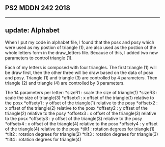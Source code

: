 ## PS2 MDDN 242 2018

-------------
update: Alphabet
-------------

When I put my code in alphabet file, I found that the posx and posy which were used as my postion of triangle (1), are also used as the postion of the whole letters form in the draw_letters file. Because of this, I added two new parameters to control triangle (1).

Each of my letters is composed with four triangles. The first triangle (1) will be draw first, then the other three will be draw based on the data of posx and posy. Triangle (1) and triangle (3) are controlled by 4 parameters. Then triangle (2) and triangle (4) are controlled by 3 parameters.

The 14 parameters per letter:
*sizeR1 : scale the size of triangle(1)
*sizeR3 : scale the size of triangle(3)
*offsetx1 : x offset of the triangle(1) relative to the posx
*offsety1 : y offset of the triangle(1) relative to the posy
*offsetx2 : x offset of the triangle(2) relative to the posx
*offsety2 : y offset of the triangle(2) relative to the posy
*offsetx3 : x offset of the triangle(3) relative to the posx
*offsety3 : y offset of the triangle(3) relative to the posy
*offsetx4 : x offset of the triangle(4) relative to the posx
*offsety4 : y offset of the triangle(4) relative to the posy
*tilt1 : rotation degrees for triangle(1)
*tilt2 : rotation degrees for triangle(2)
*tilt3 : rotation degrees for triangle(3)
*tilt4 : rotation degrees for triangle(4)



